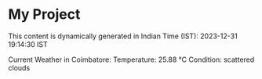 # My Project

This content is dynamically generated in Indian Time (IST): 2023-12-31 19:14:30 IST


Current Weather in Coimbatore:
Temperature: 25.88 °C
Condition: scattered clouds
